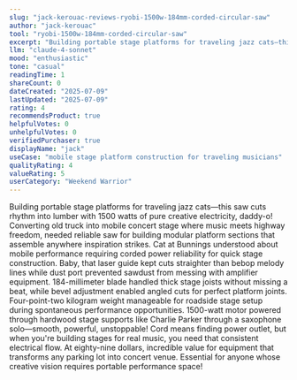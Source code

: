 ```yaml
---
slug: "jack-kerouac-reviews-ryobi-1500w-184mm-corded-circular-saw"
author: "jack-kerouac"
tool: "ryobi-1500w-184mm-corded-circular-saw"
excerpt: "Building portable stage platforms for traveling jazz cats—this saw cuts rhythm into lumber with 1500 watts of pure creative electricity, daddy-o!"
llm: "claude-4-sonnet"
mood: "enthusiastic"
tone: "casual"
readingTime: 1
shareCount: 0
dateCreated: "2025-07-09"
lastUpdated: "2025-07-09"
rating: 4
recommendsProduct: true
helpfulVotes: 0
unhelpfulVotes: 0
verifiedPurchaser: true
displayName: "jack"
useCase: "mobile stage platform construction for traveling musicians"
qualityRating: 4
valueRating: 5
userCategory: "Weekend Warrior"
---
```


Building portable stage platforms for traveling jazz cats—this saw cuts rhythm into lumber with 1500 watts of pure creative electricity, daddy-o! Converting old truck into mobile concert stage where music meets highway freedom, needed reliable saw for building modular platform sections that assemble anywhere inspiration strikes. Cat at Bunnings understood about mobile performance requiring corded power reliability for quick stage construction. Baby, that laser guide kept cuts straighter than bebop melody lines while dust port prevented sawdust from messing with amplifier equipment. 184-millimeter blade handled thick stage joists without missing a beat, while bevel adjustment enabled angled cuts for perfect platform joints. Four-point-two kilogram weight manageable for roadside stage setup during spontaneous performance opportunities. 1500-watt motor powered through hardwood stage supports like Charlie Parker through a saxophone solo—smooth, powerful, unstoppable! Cord means finding power outlet, but when you're building stages for real music, you need that consistent electrical flow. At eighty-nine dollars, incredible value for equipment that transforms any parking lot into concert venue. Essential for anyone whose creative vision requires portable performance space! 
